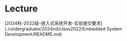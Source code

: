# Lecture

[2024秋-2022级-嵌入式系统开发-实验提交要求](./undergraduate/2024nd/class2022/Embedded System Development/README.md)
